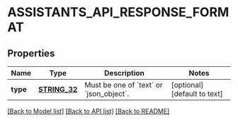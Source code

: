 # ASSISTANTS_API_RESPONSE_FORMAT

## Properties
Name | Type | Description | Notes
------------ | ------------- | ------------- | -------------
**type** | [**STRING_32**](STRING_32.md) | Must be one of &#x60;text&#x60; or &#x60;json_object&#x60;. | [optional] [default to text]

[[Back to Model list]](../README.md#documentation-for-models) [[Back to API list]](../README.md#documentation-for-api-endpoints) [[Back to README]](../README.md)


